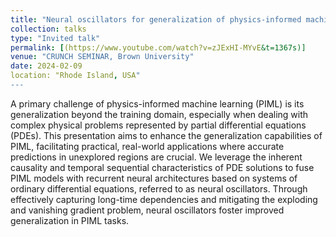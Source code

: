 ```yaml
---
title: "Neural oscillators for generalization of physics-informed machine learning"
collection: talks
type: "Invited talk"
permalink: [(https://www.youtube.com/watch?v=zJExHI-MYvE&t=1367s)]
venue: "CRUNCH SEMINAR, Brown University"
date: 2024-02-09
location: "Rhode Island, USA"
---
```


A primary challenge of physics-informed machine learning (PIML) is its generalization beyond the training domain, especially when dealing with complex physical problems represented by partial differential equations (PDEs). This presentation aims to enhance the generalization capabilities of PIML, facilitating practical, real-world applications where accurate predictions in unexplored regions are crucial. We leverage the inherent causality and temporal sequential characteristics of PDE solutions to fuse PIML models with recurrent neural architectures based on systems of ordinary differential equations, referred to as neural oscillators. Through effectively capturing long-time dependencies and mitigating the exploding and vanishing gradient problem, neural oscillators foster improved generalization in PIML tasks. 
